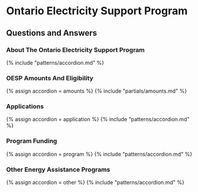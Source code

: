 <style>
  @media (max-width: 640px) {
  .table-large { display:none; }
  }
 @media (min-width: 641px) {
  .table-small { display:none; }
  }
</style>

# Ontario Electricity Support Program

## Questions and Answers

<main id="about"></main>

### About The Ontario Electricity Support Program
{% include "patterns/accordion.md" %}

<main id="amounts"></main>

### OESP Amounts And Eligibility
{% assign accordion = amounts %}
{% include "partials/amounts.md" %}

<main id="applications"></main>

### Applications
{% assign accordion = application %}
{% include "patterns/accordion.md" %}

<main id="program"></main>

### Program Funding
{% assign accordion = program %}
{% include "patterns/accordion.md" %}

<main id="other"></main>

### Other Energy Assistance Programs
{% assign accordion = other %}
{% include "patterns/accordion.md" %}